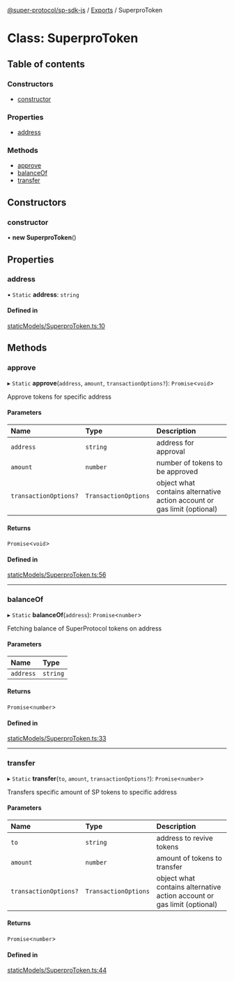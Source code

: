 [@super-protocol/sp-sdk-js](../README.md) / [Exports](../modules.md) / SuperproToken

# Class: SuperproToken

## Table of contents

### Constructors

- [constructor](SuperproToken.md#constructor)

### Properties

- [address](SuperproToken.md#address)

### Methods

- [approve](SuperproToken.md#approve)
- [balanceOf](SuperproToken.md#balanceof)
- [transfer](SuperproToken.md#transfer)

## Constructors

### constructor

• **new SuperproToken**()

## Properties

### address

▪ `Static` **address**: `string`

#### Defined in

[staticModels/SuperproToken.ts:10](https://github.com/Super-Protocol/sp-sdk-js/blob/7d2af19/src/staticModels/SuperproToken.ts#L10)

## Methods

### approve

▸ `Static` **approve**(`address`, `amount`, `transactionOptions?`): `Promise`<`void`\>

Approve tokens for specific address

#### Parameters

| Name | Type | Description |
| :------ | :------ | :------ |
| `address` | `string` | address for approval |
| `amount` | `number` | number of tokens to be approved |
| `transactionOptions?` | `TransactionOptions` | object what contains alternative action account or gas limit (optional) |

#### Returns

`Promise`<`void`\>

#### Defined in

[staticModels/SuperproToken.ts:56](https://github.com/Super-Protocol/sp-sdk-js/blob/7d2af19/src/staticModels/SuperproToken.ts#L56)

___

### balanceOf

▸ `Static` **balanceOf**(`address`): `Promise`<`number`\>

Fetching balance of SuperProtocol tokens on address

#### Parameters

| Name | Type |
| :------ | :------ |
| `address` | `string` |

#### Returns

`Promise`<`number`\>

#### Defined in

[staticModels/SuperproToken.ts:33](https://github.com/Super-Protocol/sp-sdk-js/blob/7d2af19/src/staticModels/SuperproToken.ts#L33)

___

### transfer

▸ `Static` **transfer**(`to`, `amount`, `transactionOptions?`): `Promise`<`number`\>

Transfers specific amount of SP tokens to specific address

#### Parameters

| Name | Type | Description |
| :------ | :------ | :------ |
| `to` | `string` | address to revive tokens |
| `amount` | `number` | amount of tokens to transfer |
| `transactionOptions?` | `TransactionOptions` | object what contains alternative action account or gas limit (optional) |

#### Returns

`Promise`<`number`\>

#### Defined in

[staticModels/SuperproToken.ts:44](https://github.com/Super-Protocol/sp-sdk-js/blob/7d2af19/src/staticModels/SuperproToken.ts#L44)
